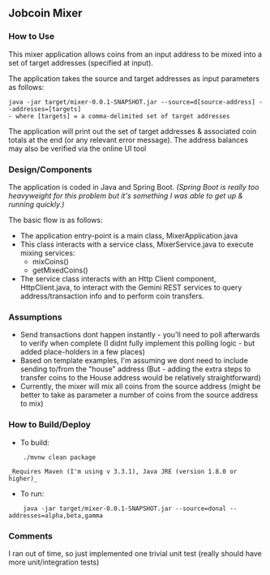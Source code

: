 ## Jobcoin Mixer

### How to Use

This mixer application allows coins from an input address to be mixed into a set of target addresses 
(specified at input).

The application takes the source and target addresses as input parameters as follows:

```
java -jar target/mixer-0.0.1-SNAPSHOT.jar --source=d[source-address] --addresses=[targets]
- where [targets] = a comma-delimited set of target addresses
```

The application will print out the set of target addresses & associated coin totals at the end 
(or any relevant error message). The address balances may also be verified via the online UI tool

### Design/Components

The application is coded in Java and Spring Boot. _(Spring Boot is really too heavyweight for this problem
 but it's something I was able to get up & running quickly.)_
 
The basic flow is as follows:

- The application entry-point is a main class, MixerApplication.java
- This class interacts with a service class, MixerService.java to execute mixing services:
    - mixCoins()
    - getMixedCoins()
- The service class interacts with an Http Client component, HttpClient.java, to interact with 
the Gemini REST services to query address/transaction info and to perform coin transfers.
    
### Assumptions

- Send transactions dont happen instantly - you'll need to poll afterwards to verify when complete
(I didnt fully implement this polling logic - but added place-holders in a few places)
- Based on template examples, I'm assuming we dont need to include sending to/from the "house" address
(But - adding the extra steps to transfer coins to the House address would be relatively straightforward)
- Currently, the mixer will mix all coins from the source address (might be better to take as 
parameter a number of coins from the source address to mix)
               
### How to Build/Deploy

- To build:
```
    ./mvnw clean package  
```     

    _Requires Maven (I'm using v 3.3.1), Java JRE (version 1.8.0 or higher)_
    
- To run:
```
    java -jar target/mixer-0.0.1-SNAPSHOT.jar --source=donal --addresses=alpha,beta,gamma  
```   

### Comments

I ran out of time, so just implemented one trivial unit test (really should have more 
unit/integration tests)      


